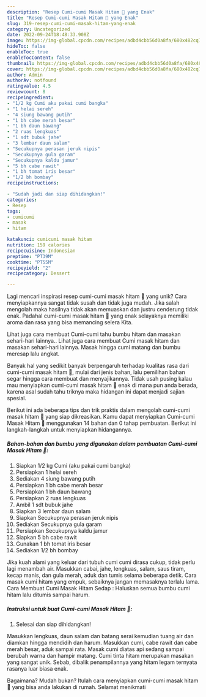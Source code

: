 ```yaml
---
description: "Resep Cumi-cumi Masak Hitam 🖤 yang Enak"
title: "Resep Cumi-cumi Masak Hitam 🖤 yang Enak"
slug: 319-resep-cumi-cumi-masak-hitam-yang-enak
category: Uncategorized
date: 2022-09-24T18:48:33.908Z
image: https://img-global.cpcdn.com/recipes/adbd4cbb56d0a8fa/680x482cq70/cumi-cumi-masak-hitam-foto-resep-utama.jpg
hideToc: false
enableToc: true
enableTocContent: false
thumbnail: https://img-global.cpcdn.com/recipes/adbd4cbb56d0a8fa/680x482cq70/cumi-cumi-masak-hitam-foto-resep-utama.jpg
cover: https://img-global.cpcdn.com/recipes/adbd4cbb56d0a8fa/680x482cq70/cumi-cumi-masak-hitam-foto-resep-utama.jpg
author: Admin
authorAv: notfound
ratingvalue: 4.5
reviewcount: 8
recipeingredient:
- "1/2 kg Cumi aku pakai cumi bangka"
- "1 helai sereh"
- "4 siung bawang putih"
- "1 bh cabe merah besar"
- "1 bh daun bawang"
- "2 ruas lengkuas"
- "1 sdt bubuk jahe"
- "3 lembar daun salam"
- "Secukupnya perasan jeruk nipis"
- "Secukupnya gula garam"
- "Secukupnya kaldu jamur"
- "5 bh cabe rawit"
- "1 bh tomat iris besar"
- "1/2 bh bombay"
recipeinstructions:

- "Sudah jadi dan siap dihidangkan!"
categories:
- Resep
tags:
- cumicumi
- masak
- hitam

katakunci: cumicumi masak hitam 
nutrition: 159 calories
recipecuisine: Indonesian
preptime: "PT39M"
cooktime: "PT55M"
recipeyield: "2"
recipecategory: Dessert

---
```





Lagi mencari inspirasi resep cumi-cumi masak hitam 🖤 yang unik? Cara menyiapkannya sangat tidak susah dan tidak juga mudah. Jika salah mengolah maka hasilnya tidak akan memuaskan dan justru cenderung tidak enak. Padahal cumi-cumi masak hitam 🖤 yang enak selayaknya memiliki aroma dan rasa yang bisa memancing selera Kita.





Lihat juga cara membuat Cumi-cumi tahu bumbu hitam dan masakan sehari-hari lainnya.. Lihat juga cara membuat Cumi masak hitam dan masakan sehari-hari lainnya. Masak hingga cumi matang dan bumbu meresap lalu angkat.

Banyak hal yang sedikit banyak berpengaruh terhadap kualitas rasa dari cumi-cumi masak hitam 🖤, mulai dari jenis bahan, lalu pemilihan bahan segar hingga cara membuat dan menyajikannya. Tidak usah pusing kalau mau menyiapkan cumi-cumi masak hitam 🖤 enak di mana pun anda berada, karena asal sudah tahu triknya maka hidangan ini dapat menjadi sajian spesial.






Berikut ini ada beberapa tips dan trik praktis dalam mengolah cumi-cumi masak hitam 🖤 yang siap dikreasikan. Kamu dapat menyiapkan Cumi-cumi Masak Hitam 🖤 menggunakan 14 bahan dan 0 tahap pembuatan. Berikut ini langkah-langkah untuk menyiapkan hidangannya.

<!--inarticleads1-->

##### Bahan-bahan dan bumbu yang digunakan dalam pembuatan Cumi-cumi Masak Hitam 🖤:

1. Siapkan 1/2 kg Cumi (aku pakai cumi bangka)
1. Persiapkan 1 helai sereh
1. Sediakan 4 siung bawang putih
1. Persiapkan 1 bh cabe merah besar
1. Persiapkan 1 bh daun bawang
1. Persiapkan 2 ruas lengkuas
1. Ambil 1 sdt bubuk jahe
1. Siapkan 3 lembar daun salam
1. Siapkan Secukupnya perasan jeruk nipis
1. Sediakan Secukupnya gula garam
1. Persiapkan Secukupnya kaldu jamur
1. Siapkan 5 bh cabe rawit
1. Gunakan 1 bh tomat iris besar
1. Sediakan 1/2 bh bombay


Jika kuah alami yang keluar dari tubuh cumi cumi dirasa cukup, tidak perlu lagi menambah air. Masukkan cabai, jahe, lengkuas, salam, saus tiram, kecap manis, dan gula merah, aduk dan tumis selama beberapa detik. Cara masak cumi hitam yang empuk, sebaiknya jangan memasaknya terlalu lama. Cara Membuat Cumi Masak Hitam Sedap : Haluskan semua bumbu cumi hitam lalu ditumis sampai harum. 

<!--inarticleads2-->

##### Instruksi untuk buat Cumi-cumi Masak Hitam 🖤:


1. Selesai dan siap dihidangkan!

Masukkan lengkuas, daun salam dan batang serai kemudian tuang air dan diamkan hingga mendidih dan harum. Masukkan cumi, cabe rawit dan cabe merah besar, aduk sampai rata. Masak cumi diatas api sedang sampai berubah warna dan hampir matang. Cumi tinta hitam merupakan masakan yang sangat unik. Sebab, dibalik penampilannya yang hitam legam ternyata rasanya luar biasa enak. 

Bagaimana? Mudah bukan? Itulah cara menyiapkan cumi-cumi masak hitam 🖤 yang bisa anda lakukan di rumah. Selamat menikmati
